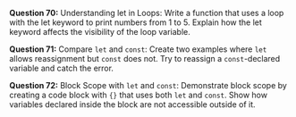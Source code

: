 **Question 70:** Understanding let in Loops: Write a function that uses a loop with the let keyword to print numbers from 1 to 5. Explain how the let keyword affects the visibility of the loop variable.

**Question 71:** Compare `let` and `const`: Create two examples where `let` allows reassignment but `const` does not. Try to reassign a `const`-declared variable and catch the error.

**Question 72:** Block Scope with `let` and `const`: Demonstrate block scope by creating a code block with `{}` that uses both `let` and `const`. Show how variables declared inside the block are not accessible outside of it.